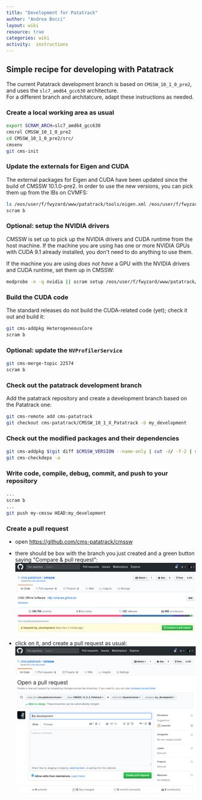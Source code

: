 ```yaml
---
title: "Development for Patatrack"
author: "Andrea Bocci"
layout: wiki
resource: true
categories: wiki
activity:  instructions
---
```


## Simple recipe for developing with Patatrack
The current Patatrack development branch is based on `CMSSW_10_1_0_pre2`, and uses the `slc7_amd64_gcc630` architecture.  
For a different branch and architatcure, adapt these instructions as needed.

### Create a local working area as usual
```bash
export SCRAM_ARCH=slc7_amd64_gcc630
cmsrel CMSSW_10_1_0_pre2
cd CMSSW_10_1_0_pre2/src/
cmsenv
git cms-init
```

### Update the externals for Eigen and CUDA
The external packages for Eigen and CUDA have been updated since the build of CMSSW 10.1.0-pre2.
In order to use the new versions, you can pick them up from the IBs on CVMFS: 
```bash
ls /eos/user/f/fwyzard/www/patatrack/tools/eigen.xml /eos/user/f/fwyzard/www/patatrack/tools/cuda*.xml | xargs -n1 scram setup
scram b
```

### Optional: setup the NVIDIA drivers
CMSSW is set up to pick up the NVIDIA drivers and CUDA runtime from the host machine.
If the machine you are using has one or more NVIDIA GPUs with CUDA 9.1 already installed, you don't need to do anything to use them.

If the machine you are using *does not have* a GPU with the NVIDIA drivers and CUDA runtime, set them up in CMSSW:
```bash
modprobe -n -q nvidia || scram setup /eos/user/f/fwyzard/www/patatrack/tools/nvidia-drivers.xml
```

### Build the CUDA code
The standard releases do not build the CUDA-related code (yet); check it out and build it:
```bash
git cms-addpkg HeterogeneousCore
scram b
```

### Optional: update the `NVProfilerService`
```bash
git cms-merge-topic 22574
scram b
```

### Check out the patatrack development branch
Add the patatrack repository and create a development branch based on the Patatrack one:
```bash
git cms-remote add cms-patatrack
git checkout cms-patatrack/CMSSW_10_1_X_Patatrack -b my_development
```

### Check out the modified packages and their dependencies
```bash
git cms-addpkg $(git diff $CMSSW_VERSION --name-only | cut -d/ -f-2 | sort -u)
git cms-checkdeps -a
```

### Write code, compile, debug, commit, and push to your repository
```bash
...
scram b
...
git push my-cmssw HEAD:my_development
```

### Create a pull request
  - open https://github.com/cms-patatrack/cmssw

  - there should be box with the branch you just created and a green button saying "Compare & pull request":
    ![Compare & pull request](screenshot1.png "Compare & pull request")

  - click on it, and create a pull request as usual:
    ![Create a pull request](screenshot2.png "Create a request")

